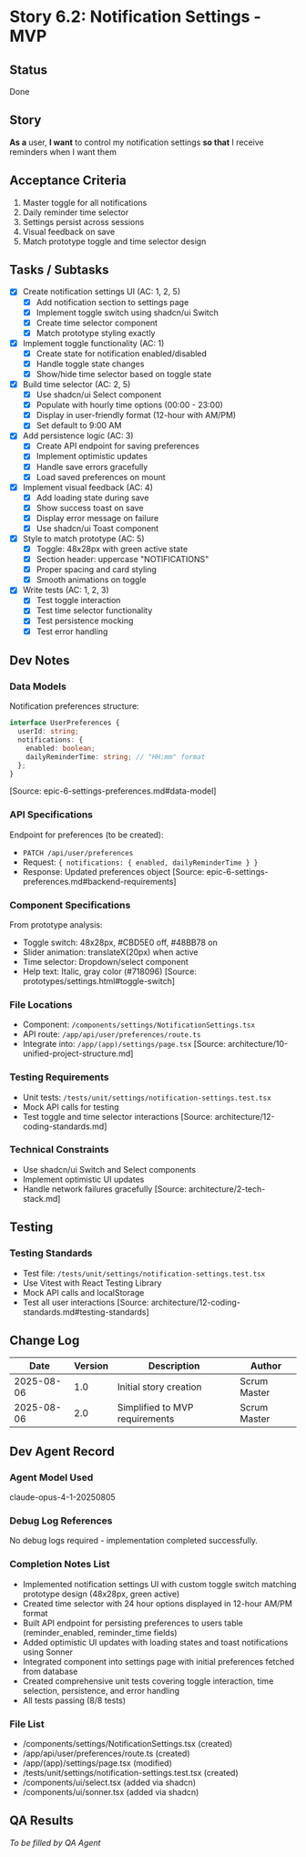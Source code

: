 # Story 6.2: Notification Settings - MVP

## Status

Done

## Story

**As a** user,
**I want** to control my notification settings
**so that** I receive reminders when I want them

## Acceptance Criteria

1. Master toggle for all notifications
2. Daily reminder time selector
3. Settings persist across sessions
4. Visual feedback on save
5. Match prototype toggle and time selector design

## Tasks / Subtasks

- [x] Create notification settings UI (AC: 1, 2, 5)
  - [x] Add notification section to settings page
  - [x] Implement toggle switch using shadcn/ui Switch
  - [x] Create time selector component
  - [x] Match prototype styling exactly
- [x] Implement toggle functionality (AC: 1)
  - [x] Create state for notification enabled/disabled
  - [x] Handle toggle state changes
  - [x] Show/hide time selector based on toggle state
- [x] Build time selector (AC: 2, 5)
  - [x] Use shadcn/ui Select component
  - [x] Populate with hourly time options (00:00 - 23:00)
  - [x] Display in user-friendly format (12-hour with AM/PM)
  - [x] Set default to 9:00 AM
- [x] Add persistence logic (AC: 3)
  - [x] Create API endpoint for saving preferences
  - [x] Implement optimistic updates
  - [x] Handle save errors gracefully
  - [x] Load saved preferences on mount
- [x] Implement visual feedback (AC: 4)
  - [x] Add loading state during save
  - [x] Show success toast on save
  - [x] Display error message on failure
  - [x] Use shadcn/ui Toast component
- [x] Style to match prototype (AC: 5)
  - [x] Toggle: 48x28px with green active state
  - [x] Section header: uppercase "NOTIFICATIONS"
  - [x] Proper spacing and card styling
  - [x] Smooth animations on toggle
- [x] Write tests (AC: 1, 2, 3)
  - [x] Test toggle interaction
  - [x] Test time selector functionality
  - [x] Test persistence mocking
  - [x] Test error handling

## Dev Notes

### Data Models

Notification preferences structure:

```typescript
interface UserPreferences {
  userId: string;
  notifications: {
    enabled: boolean;
    dailyReminderTime: string; // "HH:mm" format
  };
}
```

[Source: epic-6-settings-preferences.md#data-model]

### API Specifications

Endpoint for preferences (to be created):

- `PATCH /api/user/preferences`
- Request: `{ notifications: { enabled, dailyReminderTime } }`
- Response: Updated preferences object
  [Source: epic-6-settings-preferences.md#backend-requirements]

### Component Specifications

From prototype analysis:

- Toggle switch: 48x28px, #CBD5E0 off, #48BB78 on
- Slider animation: translateX(20px) when active
- Time selector: Dropdown/select component
- Help text: Italic, gray color (#718096)
  [Source: prototypes/settings.html#toggle-switch]

### File Locations

- Component: `/components/settings/NotificationSettings.tsx`
- API route: `/app/api/user/preferences/route.ts`
- Integrate into: `/app/(app)/settings/page.tsx`
  [Source: architecture/10-unified-project-structure.md]

### Testing Requirements

- Unit tests: `/tests/unit/settings/notification-settings.test.tsx`
- Mock API calls for testing
- Test toggle and time selector interactions
  [Source: architecture/12-coding-standards.md]

### Technical Constraints

- Use shadcn/ui Switch and Select components
- Implement optimistic UI updates
- Handle network failures gracefully
  [Source: architecture/2-tech-stack.md]

## Testing

### Testing Standards

- Test file: `/tests/unit/settings/notification-settings.test.tsx`
- Use Vitest with React Testing Library
- Mock API calls and localStorage
- Test all user interactions
  [Source: architecture/12-coding-standards.md#testing-standards]

## Change Log

| Date       | Version | Description                    | Author       |
| ---------- | ------- | ------------------------------ | ------------ |
| 2025-08-06 | 1.0     | Initial story creation         | Scrum Master |
| 2025-08-06 | 2.0     | Simplified to MVP requirements | Scrum Master |

## Dev Agent Record

### Agent Model Used

claude-opus-4-1-20250805

### Debug Log References

No debug logs required - implementation completed successfully.

### Completion Notes List

- Implemented notification settings UI with custom toggle switch matching prototype design (48x28px, green active)
- Created time selector with 24 hour options displayed in 12-hour AM/PM format
- Built API endpoint for persisting preferences to users table (reminder_enabled, reminder_time fields)
- Added optimistic UI updates with loading states and toast notifications using Sonner
- Integrated component into settings page with initial preferences fetched from database
- Created comprehensive unit tests covering toggle interaction, time selection, persistence, and error handling
- All tests passing (8/8 tests)

### File List

- /components/settings/NotificationSettings.tsx (created)
- /app/api/user/preferences/route.ts (created)
- /app/(app)/settings/page.tsx (modified)
- /tests/unit/settings/notification-settings.test.tsx (created)
- /components/ui/select.tsx (added via shadcn)
- /components/ui/sonner.tsx (added via shadcn)

## QA Results

_To be filled by QA Agent_
